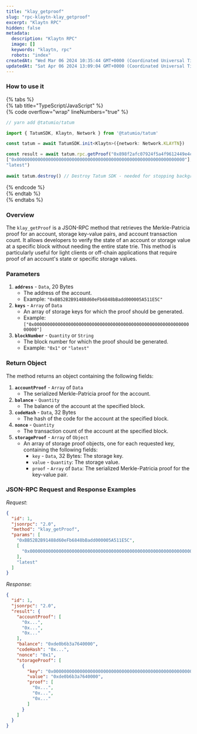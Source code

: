 ```yaml
---
title: "klay_getproof"
slug: "rpc-klaytn-klay_getproof"
excerpt: "Klaytn RPC"
hidden: false
metadata: 
  description: "Klaytn RPC"
  image: []
  keywords: "klaytn, rpc"
  robots: "index"
createdAt: "Wed Mar 06 2024 10:35:44 GMT+0000 (Coordinated Universal Time)"
updatedAt: "Sat Apr 06 2024 13:09:04 GMT+0000 (Coordinated Universal Time)"
---
```




### How to use it

{% tabs %}  
{% tab title="TypeScript/JavaScript" %}  
{% code overflow="wrap" lineNumbers="true" %}

```typescript
// yarn add @tatumio/tatum

import { TatumSDK, Klaytn, Network } from '@tatumio/tatum'

const tatum = await TatumSDK.init<Klaytn>({network: Network.KLAYTN})

const result = await tatum.rpc.getProof("0x898f2afc07924f5a4f9612449e4c4f8eca527515",
["0x0000000000000000000000000000000000000000000000000000000000000000"],
"latest")
    
await tatum.destroy() // Destroy Tatum SDK - needed for stopping background jobs
```

{% endcode %}  
{% endtab %}  
{% endtabs %}

### Overview

The `klay_getProof` is a JSON-RPC method that retrieves the Merkle-Patricia proof for an account, storage key-value pairs, and account transaction count. It allows developers to verify the state of an account or storage value at a specific block without needing the entire state trie. This method is particularly useful for light clients or off-chain applications that require proof of an account's state or specific storage values.

### Parameters

1. **`address`** - `Data`, 20 Bytes
   - The address of the account.
   - Example: `"0xBB52B2B91488d60eFb6848bBadd000005A511E5C"`
2. **`keys`** - `Array` of `Data`
   - An array of storage keys for which the proof should be generated.
   - Example: `["0x0000000000000000000000000000000000000000000000000000000000000000"]`
3. **`blockNumber`** - `Quantity` or `String`
   - The block number for which the proof should be generated.
   - Example: `"0x1"` or `"latest"`

### Return Object

The method returns an object containing the following fields:

1. **`accountProof`** - `Array` of `Data`
   - The serialized Merkle-Patricia proof for the account.
2. **`balance`** - `Quantity`
   - The balance of the account at the specified block.
3. **`codeHash`** - `Data`, 32 Bytes
   - The hash of the code for the account at the specified block.
4. **`nonce`** - `Quantity`
   - The transaction count of the account at the specified block.
5. **`storageProof`** - `Array` of `Object`
   - An array of storage proof objects, one for each requested key, containing the following fields:
     - `key` - `Data`, 32 Bytes: The storage key.
     - `value` - `Quantity`: The storage value.
     - `proof` - `Array` of `Data`: The serialized Merkle-Patricia proof for the key-value pair.

### JSON-RPC Request and Response Examples

_Request_:

```json
{
  "id": 1,
  "jsonrpc": "2.0",
  "method": "klay_getProof",
  "params": [
    "0xBB52B2B91488d60eFb6848bBadd000005A511E5C",
    [
      "0x0000000000000000000000000000000000000000000000000000000000000000"
    ],
    "latest"
  ]
}
```

_Response_:

```json
{
  "id": 1,
  "jsonrpc": "2.0",
  "result": {
    "accountProof": [
      "0x...",
      "0x...",
      "0x..."
    ],
    "balance": "0xde0b6b3a7640000",
    "codeHash": "0x...",
    "nonce": "0x1",
    "storageProof": [
      {
        "key": "0x0000000000000000000000000000000000000000000000000000000000000000",
        "value": "0xde0b6b3a7640000",
        "proof": [
          "0x...",
          "0x...",
          "0x..."
        ]
      }
    ]
  }
}
```
